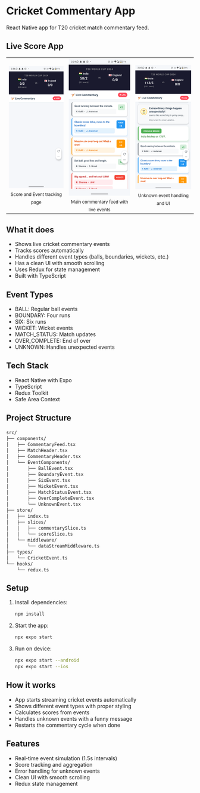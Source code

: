 # Cricket Commentary App

React Native app for T20 cricket match commentary feed.

## Live Score App

<table>
  <tr>
   <td align="center">
      <img src="assets/readme/Screenshot_20250927_142608.png" width="200"/>
      <br/>
       <sub>Score and Event tracking page</sub>
    </td>
    <td align="center">
      <img src="assets/readme/Screenshot_20250927_142455.png" width="200"/>
      <br/>
      <sub>Main commentary feed with live events</sub>
    </td>
    <td align="center">
      <img src="assets/readme/Screenshot_20250927_142558.png" width="200"/>
      <br/>
   <sub>Unknown event handling and UI</sub>
    </td>
   
  </tr>
</table>

## What it does

- Shows live cricket commentary events
- Tracks scores automatically
- Handles different event types (balls, boundaries, wickets, etc.)
- Has a clean UI with smooth scrolling
- Uses Redux for state management
- Built with TypeScript

## Event Types

- BALL: Regular ball events
- BOUNDARY: Four runs
- SIX: Six runs
- WICKET: Wicket events
- MATCH_STATUS: Match updates
- OVER_COMPLETE: End of over
- UNKNOWN: Handles unexpected events

## Tech Stack

- React Native with Expo
- TypeScript
- Redux Toolkit
- Safe Area Context

## Project Structure

```
src/
├── components/
│   ├── CommentaryFeed.tsx
│   ├── MatchHeader.tsx
│   ├── CommentaryHeader.tsx
│   └── EventComponents/
│       ├── BallEvent.tsx
│       ├── BoundaryEvent.tsx
│       ├── SixEvent.tsx
│       ├── WicketEvent.tsx
│       ├── MatchStatusEvent.tsx
│       ├── OverCompleteEvent.tsx
│       └── UnknownEvent.tsx
├── store/
│   ├── index.ts
│   ├── slices/
│   │   ├── commentarySlice.ts
│   │   └── scoreSlice.ts
│   └── middleware/
│       └── dataStreamMiddleware.ts
├── types/
│   └── CricketEvent.ts
└── hooks/
    └── redux.ts
```

## Setup

1. Install dependencies:

   ```bash
   npm install
   ```

2. Start the app:

   ```bash
   npx expo start
   ```

3. Run on device:
   ```bash
   npx expo start --android
   npx expo start --ios
   ```

## How it works

- App starts streaming cricket events automatically
- Shows different event types with proper styling
- Calculates scores from events
- Handles unknown events with a funny message
- Restarts the commentary cycle when done

## Features

- Real-time event simulation (1.5s intervals)
- Score tracking and aggregation
- Error handling for unknown events
- Clean UI with smooth scrolling
- Redux state management
